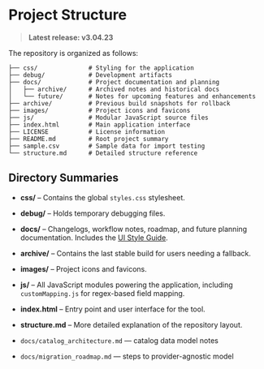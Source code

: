 # Project Structure


> **Latest release: v3.04.23**


The repository is organized as follows:

```text
├── css/              # Styling for the application
├── debug/            # Development artifacts
├── docs/             # Project documentation and planning
│   ├── archive/      # Archived notes and historical docs
│   └── future/       # Notes for upcoming features and enhancements
├── archive/          # Previous build snapshots for rollback
├── images/           # Project icons and favicons
├── js/               # Modular JavaScript source files
├── index.html        # Main application interface
├── LICENSE           # License information
├── README.md         # Root project summary
├── sample.csv        # Sample data for import testing
└── structure.md      # Detailed structure reference
```

## Directory Summaries

- **css/** – Contains the global `styles.css` stylesheet.
- **debug/** – Holds temporary debugging files.
- **docs/** – Changelogs, workflow notes, roadmap, and future planning documentation. Includes the [UI Style Guide](ui_style_guide.md).
- **archive/** – Contains the last stable build for users needing a fallback.
- **images/** – Project icons and favicons.
- **js/** – All JavaScript modules powering the application, including `customMapping.js` for regex-based field mapping.
- **index.html** – Entry point and user interface for the tool.
- **structure.md** – More detailed explanation of the repository layout.


- `docs/catalog_architecture.md` — catalog data model notes
- `docs/migration_roadmap.md` — steps to provider-agnostic model
